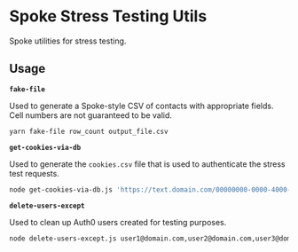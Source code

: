 # Spoke Stress Testing Utils

Spoke utilities for stress testing.

## Usage

**`fake-file`**

Used to generate a Spoke-style CSV of contacts with appropriate fields. Cell numbers are not guaranteed to be valid.

```sh
yarn fake-file row_count output_file.csv
```

**`get-cookies-via-db`**

Used to generate the `cookies.csv` file that is used to authenticate the stress test requests.

```sh
node get-cookies-via-db.js 'https://text.domain.com/00000000-0000-4000-0000-000000000000/join' 10
```

**`delete-users-except`**

Used to clean up Auth0 users created for testing purposes.

```sh
node delete-users-except.js user1@domain.com,user2@domain.com,user3@domain.com
```
